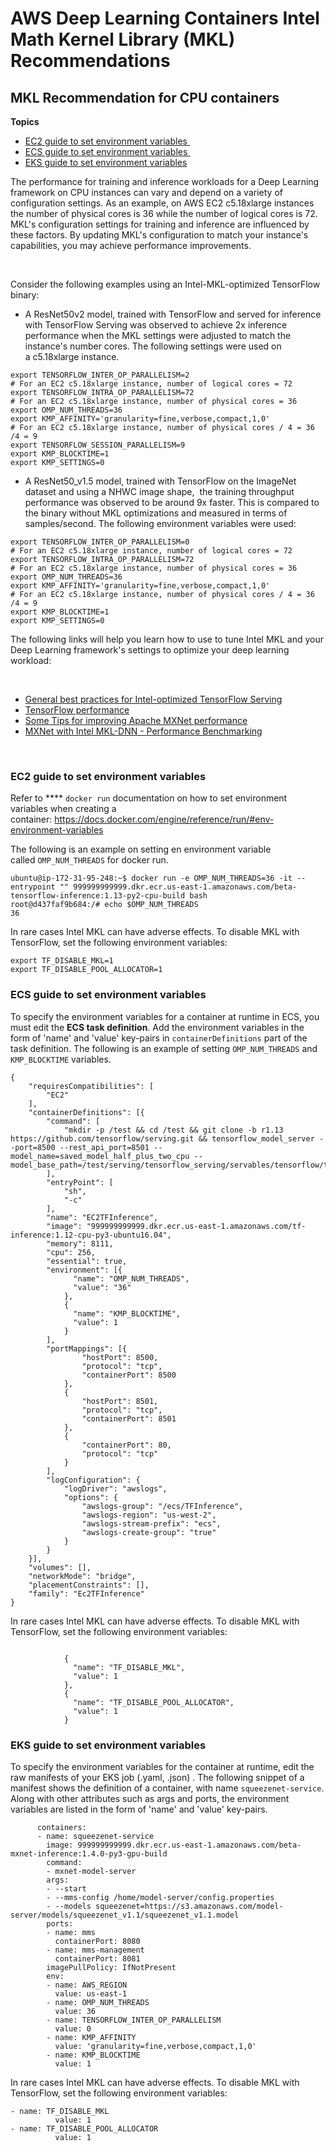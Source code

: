 # AWS Deep Learning Containers Intel Math Kernel Library \(MKL\) Recommendations<a name="deep-learning-containers-mkl"></a>

## MKL Recommendation for CPU containers<a name="XPH9CAQN4za"></a>

**Topics**
+ [EC2 guide to set environment variables ](#XPH9CAKZARe)
+ [ECS guide to set environment variables ](#XPH9CAuufwx)
+ [EKS guide to set environment variables](#XPH9CAAktKY)

 The performance for training and inference workloads for a Deep Learning framework on CPU instances can vary and depend on a variety of configuration settings\. As an example, on AWS EC2 c5\.18xlarge instances the number of physical cores is 36 while the number of logical cores is 72\. MKL's configuration settings for training and inference are influenced by these factors\. By updating MKL's configuration to match your instance's capabilities, you may achieve performance improvements\. 

 ​ 

 Consider the following examples using an Intel\-MKL\-optimized TensorFlow binary: 
+ <a name="XPH9CAJEoFn"></a>A ResNet50v2 model, trained with TensorFlow and served for inference with TensorFlow Serving was observed to achieve 2x inference performance when the MKL settings were adjusted to match the instance's number cores\. The following settings were used on a c5\.18xlarge instance\. 

```
export TENSORFLOW_INTER_OP_PARALLELISM=2
# For an EC2 c5.18xlarge instance, number of logical cores = 72
export TENSORFLOW_INTRA_OP_PARALLELISM=72
# For an EC2 c5.18xlarge instance, number of physical cores = 36
export OMP_NUM_THREADS=36
export KMP_AFFINITY='granularity=fine,verbose,compact,1,0'
# For an EC2 c5.18xlarge instance, number of physical cores / 4 = 36 /4 = 9
export TENSORFLOW_SESSION_PARALLELISM=9
export KMP_BLOCKTIME=1
export KMP_SETTINGS=0
```
+ <a name="XPH9CA3E9Dp"></a>A ResNet50\_v1\.5 model, trained with TensorFlow on the ImageNet dataset and using a NHWC image shape,  the training throughput performance was observed to be around 9x faster\. This is compared to the binary without MKL optimizations and measured in terms of samples/second\. The following environment variables were used: 

```
export TENSORFLOW_INTER_OP_PARALLELISM=0
# For an EC2 c5.18xlarge instance, number of logical cores = 72
export TENSORFLOW_INTRA_OP_PARALLELISM=72
# For an EC2 c5.18xlarge instance, number of physical cores = 36
export OMP_NUM_THREADS=36
export KMP_AFFINITY='granularity=fine,verbose,compact,1,0'
# For an EC2 c5.18xlarge instance, number of physical cores / 4 = 36 /4 = 9
export KMP_BLOCKTIME=1
export KMP_SETTINGS=0
```

 The following links will help you learn how to use to tune Intel MKL and your Deep Learning framework's settings to optimize your deep learning workload: 

 ​ 
+ <a name="XPH9CAnBecL"></a>[General best practices for Intel\-optimized TensorFlow Serving](https://github.com/IntelAI/models/blob/master/docs/general/tensorflow/GeneralBestPractices.md) 
+ <a name="XPH9CAmzAjI"></a>[TensorFlow performance](https://www.tensorflow.org/guide/function) 
+ <a name="XPH9CAZEy8l"></a>[Some Tips for improving Apache MXNet performance](https://mxnet.apache.org/api/faq/perf) 
+ <a name="XPH9CAMJJgE"></a>[MXNet with Intel MKL\-DNN \- Performance Benchmarking](https://cwiki.apache.org/confluence/display/MXNET/MXNet+with+Intel+MKL-DNN+-+Performance+Benchmarking#MXNetwithIntelMKL-DNN-PerformanceBenchmarking-InferenceAccuracy) 

 ​ 

### EC2 guide to set environment variables <a name="XPH9CAKZARe"></a>

 Refer to **** `docker run` documentation on how to set environment variables when creating a container: [https://docs\.docker\.com/engine/reference/run/\#env\-environment\-variables](https://docs.docker.com/engine/reference/run/#env-environment-variables) 

 The following is an example on setting en environment variable called `OMP_NUM_THREADS` for docker run\. 

```
ubuntu@ip-172-31-95-248:~$ docker run -e OMP_NUM_THREADS=36 -it --entrypoint "" 999999999999.dkr.ecr.us-east-1.amazonaws.com/beta-tensorflow-inference:1.13-py2-cpu-build bash
root@d437faf9b684:/# echo $OMP_NUM_THREADS
36
```

In rare cases Intel MKL can have adverse effects\. To disable MKL with TensorFlow, set the following environment variables:

```
export TF_DISABLE_MKL=1
export TF_DISABLE_POOL_ALLOCATOR=1
```

### ECS guide to set environment variables <a name="XPH9CAuufwx"></a>

To specify the environment variables for a container at runtime in ECS, you must edit the **ECS task definition**\. Add the environment variables in the form of 'name' and 'value' key\-pairs in `containerDefinitions` part of the task definition\. The following is an example of setting `OMP_NUM_THREADS` and `KMP_BLOCKTIME` variables\. 

```
{
    "requiresCompatibilities": [
        "EC2"
    ],
    "containerDefinitions": [{
        "command": [
            "mkdir -p /test && cd /test && git clone -b r1.13 https://github.com/tensorflow/serving.git && tensorflow_model_server --port=8500 --rest_api_port=8501 --model_name=saved_model_half_plus_two_cpu --model_base_path=/test/serving/tensorflow_serving/servables/tensorflow/testdata/saved_model_half_plus_two_cpu"
        ],
        "entryPoint": [
            "sh",
            "-c"
        ],
        "name": "EC2TFInference",
        "image": "999999999999.dkr.ecr.us-east-1.amazonaws.com/tf-inference:1.12-cpu-py3-ubuntu16.04",
        "memory": 8111,
        "cpu": 256,
        "essential": true,
        "environment": [{
              "name": "OMP_NUM_THREADS",
              "value": "36"
            },
            {
              "name": "KMP_BLOCKTIME",
              "value": 1
            }
        ],
        "portMappings": [{
                "hostPort": 8500,
                "protocol": "tcp",
                "containerPort": 8500
            },
            {
                "hostPort": 8501,
                "protocol": "tcp",
                "containerPort": 8501
            },
            {
                "containerPort": 80,
                "protocol": "tcp"
            }
        ],
        "logConfiguration": {
            "logDriver": "awslogs",
            "options": {
                "awslogs-group": "/ecs/TFInference",
                "awslogs-region": "us-west-2",
                "awslogs-stream-prefix": "ecs",
                "awslogs-create-group": "true"
            }
        }
    }],
    "volumes": [],
    "networkMode": "bridge",
    "placementConstraints": [],
    "family": "Ec2TFInference"
}
```

In rare cases Intel MKL can have adverse effects\. To disable MKL with TensorFlow, set the following environment variables:

```
 
            {
              "name": "TF_DISABLE_MKL",
              "value": 1
            },
            {
              "name": "TF_DISABLE_POOL_ALLOCATOR",
              "value": 1
            }
```

### EKS guide to set environment variables<a name="XPH9CAAktKY"></a>

 To specify the environment variables for the container at runtime, edit the raw manifests of your EKS job \(\.yaml, \.json\) \. The following snippet of a manifest shows the definition of a container, with name `squeezenet-service`\. Along with other attributes such as args and ports, the environment variables are listed in the form of 'name' and 'value' key\-pairs\. 

```
      containers:
      - name: squeezenet-service
        image: 999999999999.dkr.ecr.us-east-1.amazonaws.com/beta-mxnet-inference:1.4.0-py3-gpu-build
        command:
        - mxnet-model-server
        args:
        - --start
        - --mms-config /home/model-server/config.properties
        - --models squeezenet=https://s3.amazonaws.com/model-server/models/squeezenet_v1.1/squeezenet_v1.1.model
        ports:
        - name: mms
          containerPort: 8080
        - name: mms-management
          containerPort: 8081
        imagePullPolicy: IfNotPresent
        env:
        - name: AWS_REGION
          value: us-east-1
        - name: OMP_NUM_THREADS
          value: 36
        - name: TENSORFLOW_INTER_OP_PARALLELISM
          value: 0
        - name: KMP_AFFINITY
          value: 'granularity=fine,verbose,compact,1,0'
        - name: KMP_BLOCKTIME
          value: 1
```

In rare cases Intel MKL can have adverse effects\. To disable MKL with TensorFlow, set the following environment variables:

```
- name: TF_DISABLE_MKL
          value: 1
- name: TF_DISABLE_POOL_ALLOCATOR
          value: 1
```